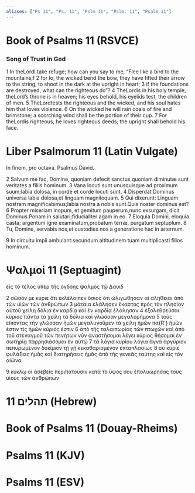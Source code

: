 ```yaml
---
aliases: ["Ps 11", "Ps. 11", "Pslm 11", "Pslm. 11", "Psalm 11"]
---
```



# Book of Psalms 11 (RSVCE)

### Song of Trust in God
1 In theLordI take refuge; how can you say to me, “Flee like a bird to the mountains;f
2 for lo, the wicked bend the bow, they have fitted their arrow to the string, to shoot in the dark at the upright in heart;
3 if the foundations are destroyed, what can the righteous do”?
4 TheLordis in his holy temple, theLord’s throne is in heaven; his eyes behold, his eyelids test, the children of men.
5 TheLordtests the righteous and the wicked, and his soul hates him that loves violence.
6 On the wicked he will rain coals of fire and brimstone; a scorching wind shall be the portion of their cup.
7 For theLordis righteous, he loves righteous deeds; the upright shall behold his face.


# Liber Psalmorum 11 (Latin Vulgate)

 In finem, pro octava. Psalmus David.

2 Salvum me fac, Domine, quoniam defecit sanctus,quoniam diminutæ sunt veritates a filiis hominum.
3 Vana locuti sunt unusquisque ad proximum suum;labia dolosa, in corde et corde locuti sunt.
4 Disperdat Dominus universa labia dolosa,et linguam magniloquam.
5 Qui dixerunt: Linguam nostram magnificabimus;labia nostra a nobis sunt.Quis noster dominus est?
6 Propter miseriam inopum, et gemitum pauperum,nunc exsurgam, dicit Dominus.Ponam in salutari;fiducialiter agam in eo.
7 Eloquia Domini, eloquia casta; argentum igne examinatum,probatum terræ, purgatum septuplum.
8 Tu, Domine, servabis nos,et custodies nos a generatione hac in æternum.

9 In circuitu impii ambulant:secundum altitudinem tuam multiplicasti filios hominum.


# Ψαλμοί 11 (Septuagint)

 εἰς τὸ τέλος ὑπὲρ τῆς ὀγδόης ψαλμὸς τῷ Δαυιδ

2 σῶσόν με κύριε ὅτι ἐκλέλοιπεν ὅσιος ὅτι ὠλιγώθησαν αἱ ἀλήθειαι ἀπὸ τῶν υἱῶν τῶν ἀνθρώπων
3 μάταια ἐλάλησεν ἕκαστος πρὸς τὸν πλησίον αὐτοῦ χείλη δόλια ἐν καρδίᾳ καὶ ἐν καρδίᾳ ἐλάλησαν
4 ἐξολεθρεύσαι κύριος πάντα τὰ χείλη τὰ δόλια καὶ γλῶσσαν μεγαλορήμονα
5 τοὺς εἰπόντας τὴν γλῶσσαν ἡμῶν μεγαλυνοῦμεν τὰ χείλη ἡμῶν πα{R'} ἡμῶν ἐστιν τίς ἡμῶν κύριός ἐστιν
6 ἀπὸ τῆς ταλαιπωρίας τῶν πτωχῶν καὶ ἀπὸ τοῦ στεναγμοῦ τῶν πενήτων νῦν ἀναστήσομαι λέγει κύριος θήσομαι ἐν σωτηρίᾳ παρρησιάσομαι ἐν αὐτῷ
7 τὰ λόγια κυρίου λόγια ἁγνά ἀργύριον πεπυρωμένον δοκίμιον τῇ γῇ κεκαθαρισμένον ἑπταπλασίως
8 σύ κύριε φυλάξεις ἡμᾶς καὶ διατηρήσεις ἡμᾶς ἀπὸ τῆς γενεᾶς ταύτης καὶ εἰς τὸν αἰῶνα

9 κύκλῳ οἱ ἀσεβεῖς περιπατοῦσιν κατὰ τὸ ὕψος σου ἐπολυώρησας τοὺς υἱοὺς τῶν ἀνθρώπων


# 11 תהלים (Hebrew)


# Book of Psalms 11 (Douay-Rheims)


# Psalms 11 (KJV)


# Psalms 11 (ESV)

